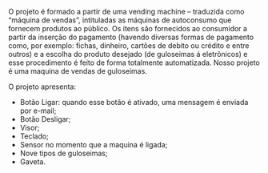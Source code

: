 O projeto é formado a partir de uma vending machine – traduzida como “máquina de vendas”, intituladas as máquinas de autoconsumo que fornecem produtos ao público. Os itens são fornecidos ao consumidor a partir da inserção do pagamento (havendo diversas formas de pagamento como, por exemplo: fichas, dinheiro, cartões de debito ou crédito e entre outros) e a escolha do produto desejado (de guloseimas á eletrônicos) e esse procedimento é feito de forma totalmente automatizada. Nosso projeto é uma maquina de vendas de guloseimas.

O projeto apresenta:
- Botão Ligar: quando esse botão é ativado, uma mensagem é enviada por e-mail;
- Botão Desligar;
- Visor;
- Teclado;
- Sensor no momento que a maquina é ligada;
- Nove tipos de guloseimas;
- Gaveta.
